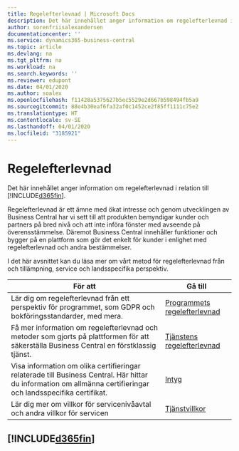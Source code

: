 ```yaml
---
title: Regelefterlevnad | Microsoft Docs
description: Det här innehållet anger information om regelefterlevnad i relation till Business Central.
author: sorenfriisalexandersen
documentationcenter: ''
ms.service: dynamics365-business-central
ms.topic: article
ms.devlang: na
ms.tgt_pltfrm: na
ms.workload: na
ms.search.keywords: ''
ms.reviewer: edupont
ms.date: 04/01/2020
ms.author: soalex
ms.openlocfilehash: f11428a5375627b5ec5529e2d667b598494fb5a9
ms.sourcegitcommit: 88e4b30eaf6fa32af0c1452ce2f85ff1111c75e2
ms.translationtype: HT
ms.contentlocale: sv-SE
ms.lasthandoff: 04/01/2020
ms.locfileid: "3185921"
---
```

# <a name="compliance"></a>Regelefterlevnad
Det här innehållet anger information om regelefterlevnad i relation till [!INCLUDE[d365fin](../includes/d365fin_md.md)].  

Regelefterlevnad är ett ämne med ökat intresse och genom utvecklingen av Business Central har vi sett till att produkten bemyndigar kunder och partners på bred nivå och att inte införa fönster med avseende på överensstämmelse. Däremot Business Central innehåller funktioner och bygger på en plattform som gör det enkelt för kunder i enlighet med regelefterlevnad och andra bestämmelser.

I det här avsnittet kan du läsa mer om vårt metod för regelefterlevnad från och tillämpning, service och landsspecifika perspektiv.

|**För att**|**Gå till**|  
|------------|-------------|  
|Lär dig om regelefterlevnad från ett perspektiv för programmet, som GDPR och bokföringsstandarder, med mera.|[Programmets regelefterlevnad](compliance-application-compliance.md)|  
|Få mer information om regelefterlevnad och metoder som gjorts på plattformen för att säkerställa Business Central en förstklassig tjänst.|[Tjänstens regelefterlevnad](compliance-service-compliance.md)|  
|Visa information om olika certifieringar relaterade till Business Central. Här hittar du information om allmänna certifieringar och landsspecifika certifikat.|[Intyg](compliance-certifications.md)|  
|Lär dig mer om villkor för servicenivåavtal och andra villkor för servicen|[Tjänstvillkor](compliance-service-compliance.md#service-terms)|  

## [!INCLUDE[d365fin](../includes/free_trial_md.md)]  

